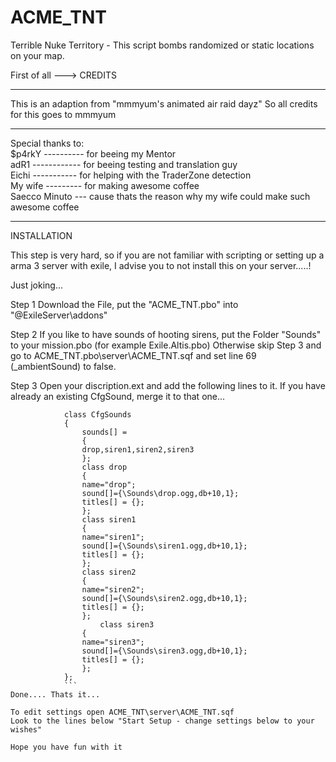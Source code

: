 # ACME_TNT
Terrible Nuke Territory - This script bombs randomized or static locations on your map. 

First of all ---> CREDITS
****************************************************************************************************************
                                                                                                               
 This is an adaption from "mmmyum's animated air raid dayz"
 So all credits for this goes to mmmyum                                                                        
                                                                                                               
   *   *   *   *   *   *   *   *   *   *   *   *   *   *   *   *   *   *   *   *   *   *   *   *   *   *   *   * 
                                                                                                                
 Special thanks to:                                                                                            
                    $p4rkY ---------- for beeing my Mentor                                                     
                    adR1 ------------ for beeing testing and translation guy                                   
                    Eichi ----------- for helping with the TraderZone detection                                
                    My wife --------- for making awesome coffee                                                
                    Saecco Minuto --- cause thats the reason why my wife could make such awesome coffee        
                                                                                                               
****************************************************************************************************************
INSTALLATION

This step is very hard, so if you are not familiar with scripting or setting up a arma 3 server with exile, I advise you to not install this on your server.....!

Just joking...

Step 1
Download the File, put the "ACME_TNT.pbo" into "@ExileServer\addons"

Step 2
If you like to have sounds of hooting sirens, put the Folder "Sounds" to your mission.pbo (for example Exile.Altis.pbo) Otherwise skip Step 3 and go to ACME_TNT.pbo\server\ACME_TNT.sqf and set line 69 (_ambientSound) to false.

Step 3
Open your discription.ext and add the following lines to it. If you have already an existing CfgSound, merge it to that one...
```
            class CfgSounds
            {
                sounds[] =
                {
                drop,siren1,siren2,siren3
                };
                class drop
                {
                name="drop";
                sound[]={\Sounds\drop.ogg,db+10,1};
                titles[] = {};
                };
                class siren1
                {
                name="siren1";
                sound[]={\Sounds\siren1.ogg,db+10,1};
                titles[] = {};
                };
                class siren2
                {
                name="siren2";
                sound[]={\Sounds\siren2.ogg,db+10,1};
                titles[] = {};
                };
                    class siren3
                {
                name="siren3";
                sound[]={\Sounds\siren3.ogg,db+10,1};
                titles[] = {};
                };
            };
            ```
Done.... Thats it...

To edit settings open ACME_TNT\server\ACME_TNT.sqf
Look to the lines below "Start Setup - change settings below to your wishes"

Hope you have fun with it
